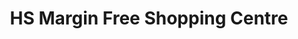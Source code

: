 ---
title: "HS Margin Free Shopping Centre"
url: /kilimanoor/hs-margin-free-shopping-centre/
shop: supermarket
---
